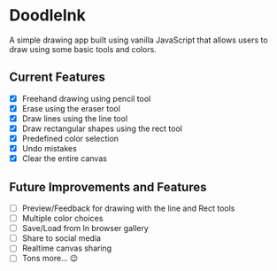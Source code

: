 # DoodleInk

A simple drawing app built using vanilla JavaScript 
that allows users to draw using some basic tools and
colors.

## Current Features
- [x] Freehand drawing using pencil tool
- [x] Erase using the eraser tool
- [x] Draw lines using the line tool
- [x] Draw rectangular shapes using the rect tool
- [x] Predefined color selection
- [x] Undo mistakes
- [x] Clear the entire canvas

## Future Improvements and Features
- [ ] Preview/Feedback for drawing with the line and Rect tools
- [ ] Multiple color choices
- [ ] Save/Load from In browser gallery
- [ ] Share to social media
- [ ] Realtime canvas sharing
- [ ] Tons more... 😉
